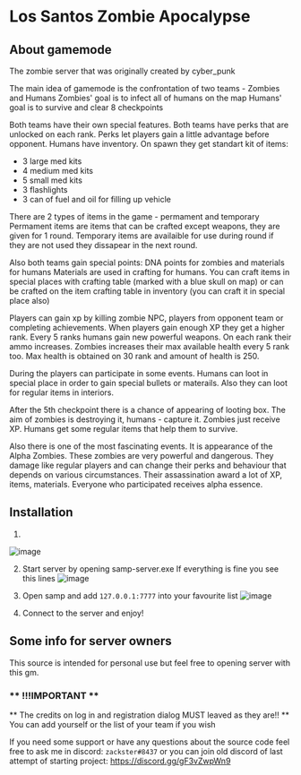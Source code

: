 # Los Santos Zombie Apocalypse #

## About gamemode ##
The zombie server that was originally created by cyber_punk

The main idea of gamemode is the confrontation of two teams - Zombies and Humans
Zombies' goal is to infect all of humans on the map
Humans' goal is to survive and clear 8 checkpoints

Both teams have their own special features. Both teams have perks that are unlocked on each rank.
Perks let players gain a little advantage before opponent. 
Humans have inventory. On spawn they get standart kit of items:
- 3 large med kits
- 4 medium med kits
- 5 small med kits
- 3 flashlights
- 3 can of fuel and oil for filling up vehicle

There are 2 types of items in the game - permament and temporary
Permament items are items that can be crafted except weapons, they are given for 1 round.
Temporary items are availaible for use during round if they are not used they dissapear in the next round.

Also both teams gain special points: DNA points for zombies and materials for humans
Materials are used in crafting for humans. You can craft items in special places with crafting table (marked with a blue skull on map)
or can be crafted on the item crafting table in inventory (you can craft it in special place also) 

Players can gain xp by killing zombie NPC, players from opponent team or completing achievements.
When players gain enough XP they get a higher rank. Every 5 ranks humans gain new powerful weapons.
On each rank their ammo increases. Zombies increases their max available health every 5 rank too. Max health is obtained on 30 rank
and amount of health is 250.

During the players can participate in some events. Humans can loot in special place in order to gain special bullets or materails.
Also they can loot for regular items in interiors.

After the 5th checkpoint there is a chance of appearing of looting box. The aim of zombies is destroying it, humans - capture it.
Zombies just receive XP. Humans get some regular items that help them to survive.

Also there is one of the most fascinating events. It is appearance of the Alpha Zombies. These zombies are very powerful and dangerous.
They damage like regular players and can change their perks and behaviour that depends on various circumstances. 
Their assassination award a lot of XP, items, materials. Everyone who participated receives alpha essence.

## Installation ##

1)
![image](https://user-images.githubusercontent.com/48206034/221178733-00c433b2-4c42-4612-bca5-c8677aacb8ab.png)

2) Start server by opening samp-server.exe
If everything is fine you see this lines
![image](https://user-images.githubusercontent.com/48206034/221177800-87fdf1c1-76c7-4164-b8fb-b774ace37f1b.png)

3) Open samp and add ``` 127.0.0.1:7777 ``` into your favourite list
![image](https://user-images.githubusercontent.com/48206034/221177999-ec388a65-ca59-46fe-bd23-d3c922880388.png)

4) Connect to the server and enjoy!

## Some info for server owners ##

This source is intended for personal use but feel free to opening server with this gm.

### ** !!!IMPORTANT ** ###
** The credits on log in and registration dialog MUST leaved as they are!! ** 
You can add yourself or the list of your team if you wish

If you need some support or have any questions about the source code 
feel free to ask me in discord: ``` zackster#8437 ```
or you can join old discord of last attempt of starting project: https://discord.gg/gF3vZwpWn9



